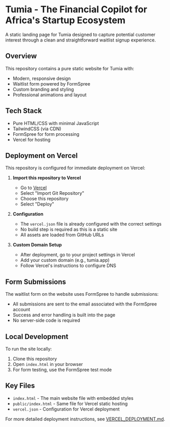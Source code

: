 # Tumia - The Financial Copilot for Africa's Startup Ecosystem

A static landing page for Tumia designed to capture potential customer interest through a clean and straightforward waitlist signup experience.

## Overview

This repository contains a pure static website for Tumia with:
- Modern, responsive design
- Waitlist form powered by FormSpree
- Custom branding and styling
- Professional animations and layout

## Tech Stack

- Pure HTML/CSS with minimal JavaScript
- TailwindCSS (via CDN)
- FormSpree for form processing
- Vercel for hosting

## Deployment on Vercel

This repository is configured for immediate deployment on Vercel:

1. **Import this repository to Vercel**
   - Go to [Vercel](https://vercel.com/new)
   - Select "Import Git Repository"
   - Choose this repository
   - Select "Deploy"

2. **Configuration**
   - The `vercel.json` file is already configured with the correct settings
   - No build step is required as this is a static site
   - All assets are loaded from GitHub URLs

3. **Custom Domain Setup**
   - After deployment, go to your project settings in Vercel
   - Add your custom domain (e.g., tumia.app)
   - Follow Vercel's instructions to configure DNS

## Form Submissions

The waitlist form on the website uses FormSpree to handle submissions:
- All submissions are sent to the email associated with the FormSpree account
- Success and error handling is built into the page
- No server-side code is required

## Local Development

To run the site locally:
1. Clone this repository
2. Open `index.html` in your browser
3. For form testing, use the FormSpree test mode

## Key Files

- `index.html` - The main website file with embedded styles
- `public/index.html` - Same file for Vercel static hosting
- `vercel.json` - Configuration for Vercel deployment

For more detailed deployment instructions, see [VERCEL_DEPLOYMENT.md](VERCEL_DEPLOYMENT.md).